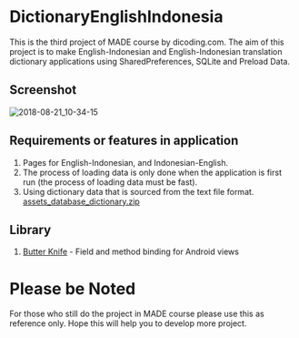 # DictionaryEnglishIndonesia
This is the third project of MADE course by dicoding.com. The aim of this project is to make English-Indonesian and English-Indonesian translation dictionary applications using SharedPreferences, SQLite and Preload Data.

## Screenshot
![2018-08-21_10-34-15](https://user-images.githubusercontent.com/26306746/44379045-52bd0c80-a52e-11e8-8f00-d1228facf145.png)

## Requirements or features in application
1. Pages for English-Indonesian, and Indonesian-English.
2. The process of loading data is only done when the application is first run (the process of loading data must be fast).
3. Using dictionary data that is sourced from the text file format. [assets_database_dictionary.zip](https://github.com/sunydeprito/DictionaryEnglishIndonesia/files/2304752/assets_database_dictionary.zip)

## Library
1. [Butter Knife](http://jakewharton.github.io/butterknife/) - Field and method binding for Android views


# Please be Noted
For those who still do the project in MADE course please use this as reference only. Hope this will help you to develop more project.
